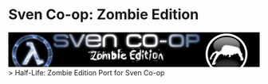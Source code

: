 # Sven Co-op: Zombie Edition
<picture>
<img src="/decoration/banner.png" alt="Sven Co-op: Zombie Edition">
</picture>
> Half-Life: Zombie Edition Port for Sven Co-op
